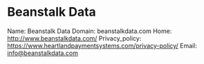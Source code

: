 
# Beanstalk Data

Name: Beanstalk Data
Domain: beanstalkdata.com
Home: http://www.beanstalkdata.com/
Privacy_policy: https://www.heartlandpaymentsystems.com/privacy-policy/
Email: info@beanstalkdata.com
